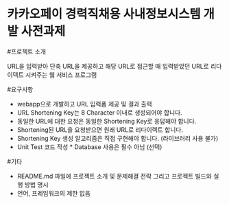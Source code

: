 # 카카오페이 경력직채용 사내정보시스템 개발 사전과제 

#프로젝트 소개

URL을 입력받아 단축 URL을 제공하고 해당 URL로 접근할 때 입력받았던 URL로 리다이덱트 시켜주는 웹 서비스 프로그램

#요구사항
* webapp으로 개발하고 URL 입력폼 제공 및 결과 출력 
* URL Shortening Key는 8 Character 이내로 생성되어야 합니다.  
* 동일한 URL에 대한 요청은 동일한 Shortening Key로 응답해야 합니다. 
* Shortening된 URL을 요청받으면 원래 URL로 리다이렉트 합니다. 
* Shortening Key 생성 알고리즘은 직접 구현해야 합니다. (라이브러리 사용 불가) 
* Unit Test 코드 작성 * Database 사용은 필수 아님 (선택) 
 
#기타 
* README.md 파일에 프로젝트 소개 및 문제해결 전략 그리고 프로젝트 빌드와 실행 방법 명시  
* 언어, 프레임워크의 제한 없음 
 

